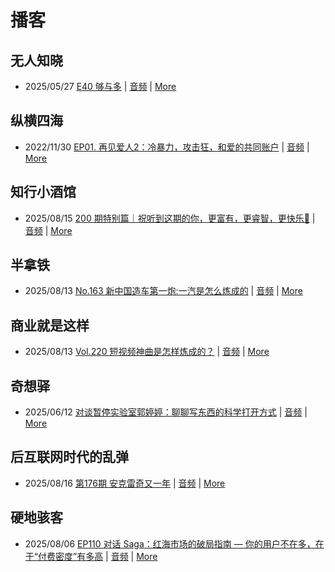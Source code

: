 # 播客

## 无人知晓
- 2025/05/27 [E40 够与多](https://www.xiaoyuzhoufm.com/episode/682ecd8b457b22ce0df770c2) | [音频](https://dts-api.xiaoyuzhoufm.com/track/611719d3cb0b82e1df0ad29e/682ecd8b457b22ce0df770c2/media.xyzcdn.net/611719d3cb0b82e1df0ad29e/lqx1UHbtbLPSGlAcSjWewCS8fYg0.m4a) | [More](channels/%E6%97%A0%E4%BA%BA%E7%9F%A5%E6%99%93.md)

## 纵横四海
- 2022/11/30 [EP01. 再见爱人2：冷暴力，攻击狂，和爱的共同账户](https://www.ximalaya.com/sound/592716797) | [音频](https://aod.cos.tx.xmcdn.com/storages/26c6-audiofreehighqps/E9/4E/GKwRIUEHXOodAq7-QQHYdhCw-aacv2-48K.m4a) | [More](channels/%E7%BA%B5%E6%A8%AA%E5%9B%9B%E6%B5%B7.md)

## 知行小酒馆
- 2025/08/15 [200 期特别篇｜祝听到这期的你，更富有，更睿智，更快乐🍻](https://www.xiaoyuzhoufm.com/episode/689edf98f9040f9dc34b6432) | [音频](https://dts-api.xiaoyuzhoufm.com/track/6013f9f58e2f7ee375cf4216/689edf98f9040f9dc34b6432/media.xyzcdn.net/6013f9f58e2f7ee375cf4216/ln5AgnvlylZi5sX_7-lEwintLj0D.m4a) | [More](channels/%E7%9F%A5%E8%A1%8C%E5%B0%8F%E9%85%92%E9%A6%86.md)

## 半拿铁
- 2025/08/13 [No.163 ️ 新中国造车第一炮:一汽是怎么炼成的](https://www.ximalaya.com/sound/898874433) | [音频](https://tk.wavpub.com/WPDL_MPjyuxhUpTXBpvFhNcbWEuvtLqwASyHMePeQgPMeCpSfbcqmXqTJyMWAJj-1e.m4a) | [More](channels/%E5%8D%8A%E6%8B%BF%E9%93%81.md)

## 商业就是这样
- 2025/08/13 [Vol.220 短视频神曲是怎样炼成的？](https://www.ximalaya.com/sound/899086387) | [音频](https://aod.cos.tx.xmcdn.com/storages/1f62-audiofreehighqps/8F/82/GKwRIJEMcmGFAO1cEAP3mpbC.m4a) | [More](channels/%E5%95%86%E4%B8%9A%E5%B0%B1%E6%98%AF%E8%BF%99%E6%A0%B7.md)

## 奇想驿
- 2025/06/12 [对谈暂停实验室郭婷婷：聊聊写东西的科学打开方式](https://www.xiaoyuzhoufm.com/episode/684adc56574f065721d5960c) | [音频](https://dts-api.xiaoyuzhoufm.com/track/6034daea97755b8fc9c66480/684adc56574f065721d5960c/media.xyzcdn.net/6034daea97755b8fc9c66480/lsg_JvFtGZ36OBuiTLgzYxJmHHUx.m4a) | [More](channels/%E5%A5%87%E6%83%B3%E9%A9%BF.md)

## 后互联网时代的乱弹
- 2025/08/16 [第176期 安克雷奇又一年](https://hosting.wavpub.cn/pie/ep176/) | [音频](https://tk.wavpub.com/WPDL_fPrkYBvyxdLqmmrpxSJDMpQQBenQuSUwsqjRjQYJTUPjhHPtPXZWrwubWa-7c.mp3) | [More](channels/%E5%90%8E%E4%BA%92%E8%81%94%E7%BD%91%E6%97%B6%E4%BB%A3%E7%9A%84%E4%B9%B1%E5%BC%B9.md)

## 硬地骇客
- 2025/08/06 [EP110 对话 Saga：红海市场的破局指南 — 你的用户不在多，在于“付费密度”有多高](https://www.xiaoyuzhoufm.com/episode/6893a2ae638b01587952b3cf) | [音频](https://dts-api.xiaoyuzhoufm.com/track/640ee2438be5d40013fe4a87/6893a2ae638b01587952b3cf/media.xyzcdn.net/640ee2438be5d40013fe4a87/lrnNYDnF6xdyDq_FdqjRYlz3mJgg.m4a) | [More](channels/%E7%A1%AC%E5%9C%B0%E9%AA%87%E5%AE%A2.md)

